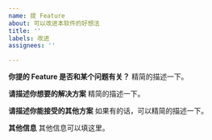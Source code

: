 ```yaml
---
name: 提 Feature
about: 可以改进本软件的好想法
title: ''
labels: 改进
assignees: ''

---
```


**你提的 Feature 是否和某个问题有关？**
精简的描述一下。

**请描述你想要的解决方案**
精简的描述一下。

**请描述你能接受的其他方案**
如果有的话，可以精简的描述一下。


**其他信息**
其他信息可以填这里。
